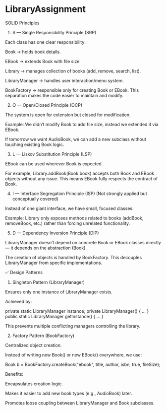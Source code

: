 # LibraryAssignment

SOLID Principles
1. S — Single Responsibility Principle (SRP)

Each class has one clear responsibility:

Book → holds book details.

EBook → extends Book with file size.

Library → manages collection of books (add, remove, search, list).

LibraryManager → handles user interaction/menu system.

BookFactory → responsible only for creating Book or EBook.
This separation makes the code easier to maintain and modify.

2. O — Open/Closed Principle (OCP)

The system is open for extension but closed for modification.

Example: We didn’t modify Book to add file size, instead we extended it via EBook.

If tomorrow we want AudioBook, we can add a new subclass without touching existing Book logic.

3. L — Liskov Substitution Principle (LSP)

EBook can be used wherever Book is expected.

For example, Library.addBook(Book book) accepts both Book and EBook objects without any issue.
This means EBook fully respects the contract of Book.

4. I — Interface Segregation Principle (ISP) (Not strongly applied but conceptually covered)

Instead of one giant interface, we have small, focused classes.

Example: Library only exposes methods related to books (addBook, removeBook, etc.) rather than forcing unrelated functionality.

5. D — Dependency Inversion Principle (DIP)

LibraryManager doesn’t depend on concrete Book or EBook classes directly — it depends on the abstraction (Book).

The creation of objects is handled by BookFactory.
This decouples LibraryManager from specific implementations.

✅ Design Patterns
1. Singleton Pattern (LibraryManager)

Ensures only one instance of LibraryManager exists.

Achieved by:

private static LibraryManager instance;
private LibraryManager() { ... }
public static LibraryManager getInstance() { ... }


This prevents multiple conflicting managers controlling the library.

2. Factory Pattern (BookFactory)

Centralized object creation.

Instead of writing new Book() or new EBook() everywhere, we use:

Book b = BookFactory.createBook("ebook", title, author, isbn, true, fileSize);


Benefits:

Encapsulates creation logic.

Makes it easier to add new book types (e.g., AudioBook) later.

Promotes loose coupling between LibraryManager and Book subclasses.

